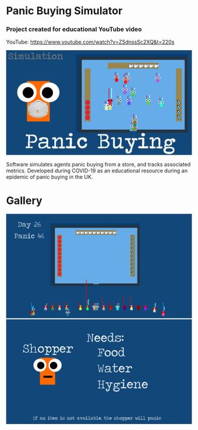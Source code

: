 # Panic Buying Simulator
### Project created for educational YouTube video
YouTube: https://www.youtube.com/watch?v=ZSdnssSc2XQ&t=220s

![image info](thumbnail.png)

Software simulates agents panic buying from a store, and tracks associated metrics. Developed during COVID-19 as an educational resource during an epidemic of panic buying in the UK.

# Gallery
![image info](slide20.png)
![image info](slide5.png)
